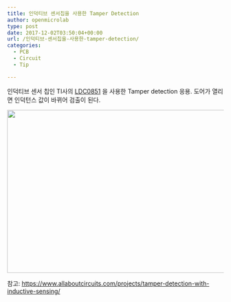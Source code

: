 ```yaml
---
title: 인덕티브 센서칩을 사용한 Tamper Detection
author: openmicrolab
type: post
date: 2017-12-02T03:50:04+00:00
url: /인덕티브-센서칩을-사용한-tamper-detection/
categories:
  - PCB
  - Circuit
  - Tip

---
```

인덕티브 센서 칩인 TI사의 <a href="http://www.ti.com/lit/ds/symlink/ldc0851.pdf" target="_blank" rel="noopener noreferrer">LDC0851</a> 을 사용한 Tamper detection 응용. 도어가 열리면 인덕턴스 값이 바뀌어 검출이 된다.

<img loading="lazy" class="alignnone " src="https://www.allaboutcircuits.com/uploads/articles/TamperDetection_v3_cabinet.jpg" width="588" height="379" /> 

참고: <a href="https://www.allaboutcircuits.com/projects/tamper-detection-with-inductive-sensing/" target="_blank" rel="noopener noreferrer">https://www.allaboutcircuits.com/projects/tamper-detection-with-inductive-sensing/</a>